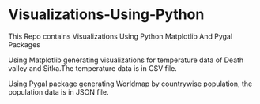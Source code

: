 # Visualizations-Using-Python
This Repo contains Visualizations Using Python Matplotlib And Pygal Packages

Using Matplotlib generating visualizations for temperature data of Death valley and Sitka.The temperature data is in CSV file.

Using Pygal package generating Worldmap by countrywise population, the population data is in JSON file.
